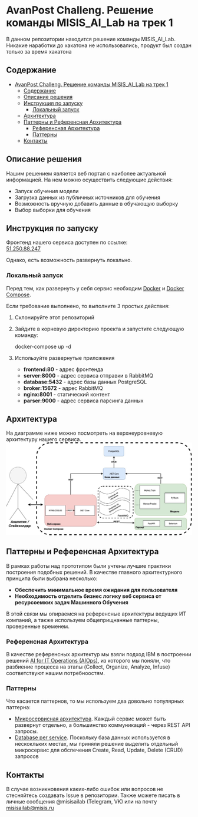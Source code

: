 # AvanPost Challeng. Решение команды MISIS_AI_Lab на трек 1

В данном репозитории находится решение команды MISIS_AI_Lab. Никакие наработки до хакатона не использовались, продукт был создан только за время хакатона
## Содержание

- [AvanPost Challeng. Решение команды MISIS\_AI\_Lab на трек 1](#avanpost-challeng-решение-команды-misis_ai_lab-на-трек-1)
  - [Содержание](#содержание)
  - [Описание решения](#описание-решения)
  - [Инструкция по запуску](#инструкция-по-запуску)
    - [Локальный запуск](#локальный-запуск)
  - [Архитектура](#архитектура)
  - [Паттерны и Референсная Архитектура](#паттерны-и-референсная-архитектура)
    - [Референсная Архитектура](#референсная-архитектура)
    - [Паттерны](#паттерны)
  - [Контакты](#контакты)
  
## Описание решения

Нашим решением является веб портал с наиболее актуальной информацией. На нем можно осуществить следующие действия:

- Запуск обучения модели
- Загрузка данных из публичных источников для обучения
- Возможность вручную добавить данные в обучающую выборку
- Выбор выборки для обучения

## Инструкция по запуску

Фронтенд нашего сервиса доступен по ссылке:  
[51.250.88.247](http://51.250.88.247) 

Однако, есть возможность развернуть локально.

### Локальный запуск

Перед тем, как развернуть у себя сервис необходим [Docker](https://docs.docker.com/get-docker/) и [Docker Compose](https://docs.docker.com/compose/install).

Если требование выполнено, то выполните 3 простых действия:

1. Склонируйте этот репозиторий
2. Зайдите в корневую директорию проекта и запустите следующую команду:

    docker-compose up -d
3. Используйте развернутые приложения
   - **frontend:80** - адрес фронтенда
   - **server:8000** - адрес сервиса отправки в RabbitMQ
   - **database:5432** - адрес базы данных PostgreSQL
   - **broker:15672** - адрес RabbitMQ
   - **nginx:8001** - статический контент
   - **parser:9000** - адрес сервиса парсинга данных
  
## Архитектура
На диаграмме ниже можно посмотреть на верхнеуровневую архитектуру нашего сервиса.
![Архитектура](readme-assets/notation.jpg)

## Паттерны и Референсная Архитектура

В рамках работы над прототипом были учтены лучшие практики построения подобных решений. В качестве главного архитектурного принципа были выбрана несколько:

- **Обеспечить минимальное время ожидания для пользователя**
- **Необходимость отделить бизнес логику веб сервиса от ресурсоемких задач Машинного Обучения**

В этой связи мы опираемся на референсные архитектуры ведущих ИТ компаний, а также используем общеприщнанные паттерны, проверенные временем.

### Референсная Архитектура

В качестве референсных архитектур мы взяли подход IBM в построении решений [AI for IT Operations (AIOps)](https://www.ibm.com/cloud/architecture/architectures/sm-aiops/reference-architecture), из которого мы поняли, что разбиение процесса на этапы (Collect, Organize, Analyze, Infuse) соответствуют нашим потребноостям.

### Паттерны

Что касается паттернов, то мы используем два довольно популярных паттерна:

- [Микросервисная архитектура](https://microservices.io/patterns/microservices.html). Каждый сервис может быть развернут отдельно, а большинство коммуникаций - через REST API запросы.
- [Database per service](https://microservices.io/patterns/data/database-per-service.html). Поскольку база данных используется в нескокльких местах, мы приняли решение выделить отдельный микросервис для обспечения Create, Read, Update, Delete (CRUD) запросов

## Контакты

В случае возникновения каких-либо ошибок или вопросов не стесняйтесь создавать Issue в репозитории. Также можете писать в личные сообщения @misisailab (Telegram, VK) или на почту misisailab@misis.ru
  